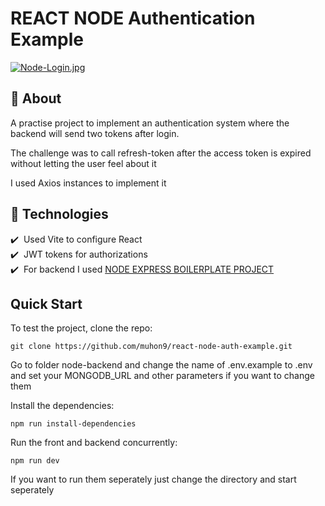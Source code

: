 # REACT NODE Authentication Example

[![Node-Login.jpg](https://i.postimg.cc/5tVF0y0w/Node-Login.jpg)](https://postimg.cc/fV8bqwYL)

## 🎯 About

A practise project to implement an authentication system where the backend will send two tokens after login.

The challenge was to call refresh-token after the access token is expired without letting the user feel about it

I used Axios instances to implement it

## :rocket: Technologies

:heavy_check_mark:&nbsp; Used Vite to configure React<br/>
:heavy_check_mark:&nbsp; JWT tokens for authorizations<br/>
:heavy_check_mark:&nbsp; For backend I used [NODE EXPRESS BOILERPLATE PROJECT](https://github.com/hagopj13/node-express-boilerplate) <br/>


## Quick Start

To test the project, clone the repo:

```
git clone https://github.com/muhon9/react-node-auth-example.git
```

Go to folder node-backend and change the name of .env.example to .env and set your MONGODB_URL and other parameters if you want to change them

Install the dependencies:

```
npm run install-dependencies
```

Run the front and backend concurrently:

```
npm run dev
```
If you want to run them seperately just change the directory and start seperately


